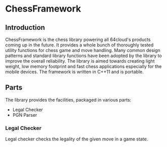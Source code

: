 # ChessFramework

## Introduction

ChessFramework is the chess library powering all 64cloud's products coming up in the future. It provides a whole bunch of thoroughly tested utility functions for chess game and move handling. Many common design patterns and standard library functions have been adopted by the library to improve the overall reliability. The library is aimed towards creating light weight, low memory footprint and fast chess applications especially for the mobile devices. The framework is written in C++11 and is portable.

## Parts

The library provides the facilities, packaged in various parts:

- Legal Checker
- PGN Parser

### Legal Checker

Legal checker checks the legality of the given move in a game state. 